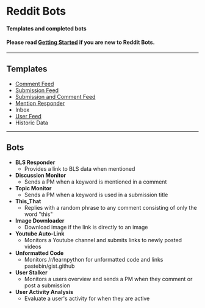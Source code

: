 # Reddit Bots
#### Templates and completed bots
#### Please read [Getting Started](https://github.com/harrelchris/reddit_bots/blob/master/GETTING_STARTED.md) if you are new to Reddit Bots.
---

## Templates
- [Comment Feed](https://github.com/harrelchris/reddit_bots/blob/master/templates/comment_feed.py)
- [Submission Feed](https://github.com/harrelchris/reddit_bots/blob/master/templates/submission_feed.py)
- [Submission and Comment Feed](https://github.com/harrelchris/reddit_bots/blob/master/templates/submission_comment_feed.py)
- [Mention Responder](https://github.com/harrelchris/reddit_bots/blob/master/templates/mention_responder.py)
- Inbox
- [User Feed](https://github.com/harrelchris/reddit_bots/blob/master/templates/user_feed.py)
- Historic Data

---
## Bots
- **BLS Responder**
  - Provides a link to BLS data when mentioned
- **Discussion Monitor**
  - Sends a PM when a keyword is mentioned in a comment
- **Topic Monitor**
  - Sends a PM when a keyword is used in a submission title
- **This_That**
  - Replies with a random phrase to any comment consisting of only the word "this"
- **Image Downloader**
  - Download image if the link is directly to an image
- **Youtube Auto-Link**
  - Monitors a Youtube channel and submits links to newly posted videos
- **Unformatted Code**
  - Monitors /r/learnpython for unformatted code and links pastebin/gist.github
- **User Stalker**
  - Monitors a users overview and sends a PM when they comment or post a submission
- **User Activity Analysis**
  - Evaluate a user's activity for when they are active
